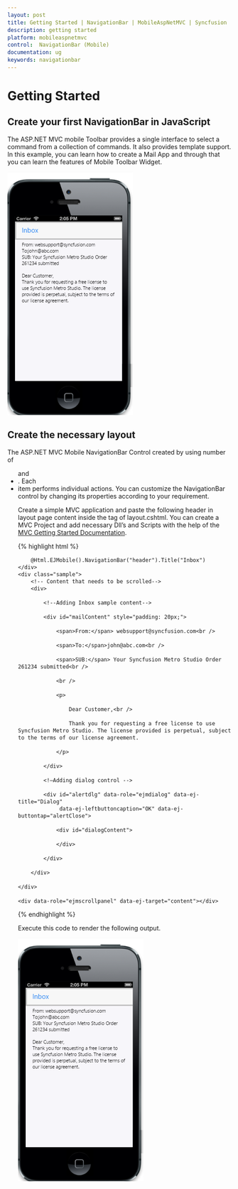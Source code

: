 ```yaml
---
layout: post
title: Getting Started | NavigationBar | MobileAspNetMVC | Syncfusion
description: getting started
platform: mobileaspnetmvc
control:  NavigationBar (Mobile)
documentation: ug
keywords: navigationbar
---
```


# Getting Started

## Create your first NavigationBar in JavaScript

The ASP.NET MVC mobile Toolbar provides a single interface to select a command from a collection of commands. It also provides template support. In this example, you can learn how to create a Mail App and through that you can learn the features of Mobile Toolbar Widget.



![](Getting-Started_images/Getting-Started_img1.png)

## Create the necessary layout

The ASP.NET MVC Mobile NavigationBar  Control  created by using number of <ul> and <li>. Each <li> item performs individual actions. You can customize the NavigationBar control by changing its properties according to your requirement. 


Create a simple MVC application and paste the following header in layout page content inside the <body>tag of layout.cshtml. You can create a MVC Project and add necessary Dll’s and Scripts with the help of the [MVC Getting Started Documentation](https://help.syncfusion.com/aspnetmvc/getting-started).

{% highlight html %}

        @Html.EJMobile().NavigationBar("header").Title("Inbox")
    </div>
    <div class="sample">
        <!-- Content that needs to be scrolled-->
        <div>

            <!--Adding Inbox sample content-->

            <div id="mailContent" style="padding: 20px;">

                <span>From:</span> websupport@syncfusion.com<br />

                <span>To:</span>john@abc.com<br />

                <span>SUB:</span> Your Syncfusion Metro Studio Order 261234 submitted<br />

                <br />

                <p>

                    Dear Customer,<br />

                    Thank you for requesting a free license to use Syncfusion Metro Studio. The license provided is perpetual, subject to the terms of our license agreement.

                </p>

            </div>

            <!—Adding dialog control -->

            <div id="alertdlg" data-role="ejmdialog" data-ej-title="Dialog"
                 data-ej-leftbuttoncaption="OK" data-ej-buttontap="alertClose">

                <div id="dialogContent">

                </div>

            </div>

        </div>

    </div>

    <div data-role="ejmscrollpanel" data-ej-target="content"></div>

</div>

{% endhighlight %}

Execute this code to render the following output.

![](Getting-Started_images/Getting-Started_img1.png)



